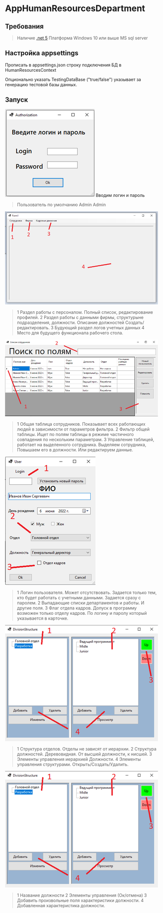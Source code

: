 ﻿# AppHumanResourcesDepartment
## Требования 
> Наличие [.net 5](https://dotnet.microsoft.com/en-us/download/dotnet/5.0)
> Платформа Windows 10 или выше
> MS sql server

## Настройка appsettings
Прописать в appsettings.json строку подключения БД в HumanResourcesContext

Опционально указать TestingDataBase ("true/false") указывает за генерацию тестовой базы данных.

## Запуск
![Start](./Start.png)
Вводим логин и пароль 
> Пользователь по умолчанию Admin Admin

![WorkTable](./WorkTable.png)
> 1 Раздел работы с персоналом. Полный список, редактирование профилей. 
> 2 Раздел работы с данными фирмы, структурыне подразделения, должности. Описание должностей Создать/редактировать.
> 3 Будующий раздел логов учетных данных
> 4 Место для будущего функционала рабочего стола. 

![ListPerson](./ListPerson.png)
> 1 Общая таблица сотрудников. Показывает всех работающих людей в зависимости от параметров фильтра.
> 2 Фильтр общей таблицы. Ищет по полям таблицы в режиме частичного совпадения по нескольким параметрам. 
> 3 Управление таблицей, работает на выделенного сотрудника. Выделяем сотрудника, Повышаем его в должности. Или редактируем данные.


![User](./User.png)
> 1 Логин пользователя. Может отсутствовать. Задается только тем, кто будет работать с учетными данными. Задается сразу с паролем. 
> 2 Выпадающие списки департаментов и работы. И другие поля. 
> 3 Флаг отдела кадров. Допуск в программу возможен только отделу кадров. По логину и паролу который указывается в карточке. 


![companyList](./companyList.png)
> 1 Структура отделов. Отделы не зависят от иерархии. 
> 2 Структура должностей. Деревовидная. От высшей должности, к нисшей. 
> 3 Элементы управления иерархией Должности. 
> 4 Элементы управления структурами. Открыть/Создать/Удалить.

![companyList](./companyList.png)
> 1 Название должности
> 2 Элементы управления (Ок/отмена)
> 3 Добавить произвольные поля характеристики должности. 
> 4 Добавленная характеристика должности. 
